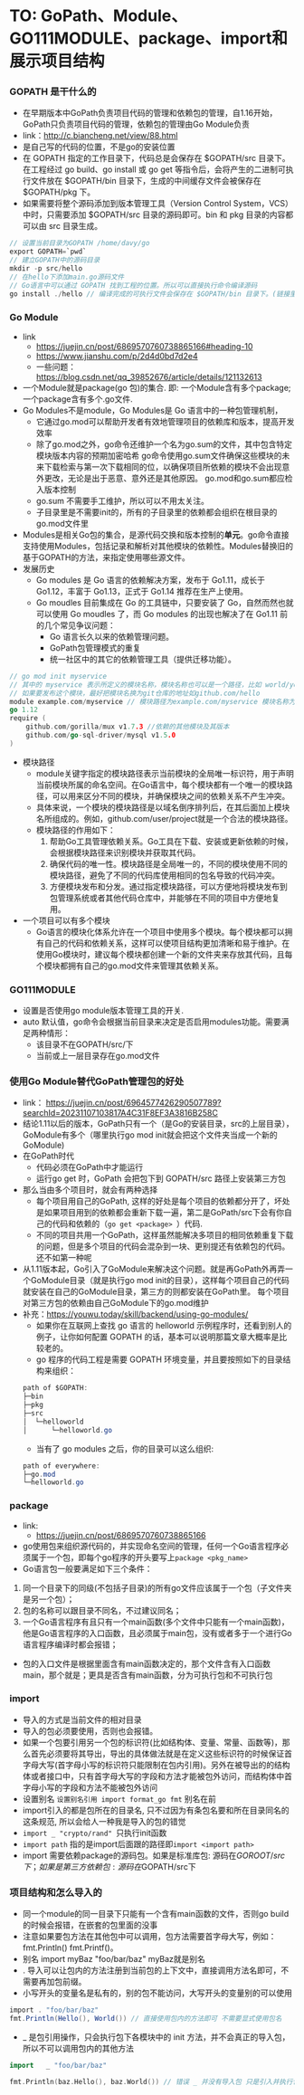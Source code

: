 # TO: GoPath、Module、GO111MODULE、package、import和展示项目结构
### GOPATH 是干什么的
- 在早期版本中GoPath负责项目代码的管理和依赖包的管理，自1.16开始，GoPath只负责项目代码的管理，依赖包的管理由Go Module负责
- link：http://c.biancheng.net/view/88.html
- 是自己写的代码的位置，不是go的安装位置
- 在 GOPATH 指定的工作目录下，代码总是会保存在 $GOPATH/src 目录下。在工程经过 go build、go install 或 go get 等指令后，会将产生的二进制可执行文件放在 $GOPATH/bin 目录下，生成的中间缓存文件会被保存在 $GOPATH/pkg 下。
- 如果需要将整个源码添加到版本管理工具（Version Control System，VCS）中时，只需要添加 $GOPATH/src 目录的源码即可。bin 和 pkg 目录的内容都可以由 src 目录生成。
```cs
// 设置当前目录为GOPATH /home/davy/go 
export GOPATH=`pwd`
// 建立GOPATH中的源码目录 
mkdir -p src/hello
// 在hello下添加main.go源码文件
// Go语言中可以通过 GOPATH 找到工程的位置。所以可以直接执行命令编译源码
go install ./hello // 编译完成的可执行文件会保存在 $GOPATH/bin 目录下。(链接里是go install hello 会报错package hello is not in std (/usr/local/go/src/hello))
```
### Go Module
- link
    - https://juejin.cn/post/6869570760738865166#heading-10
    - https://www.jianshu.com/p/2d4d0bd7d2e4
    - 一些问题：https://blog.csdn.net/qq_39852676/article/details/121132613
- 一个Module就是package(go 包)的集合. 即: 一个Module含有多个package; 一个package含有多个.go文件.
- Go Modules不是module，Go Modules是 Go 语言中的一种包管理机制，
    - 它通过go.mod可以帮助开发者有效地管理项目的依赖库和版本，提高开发效率
    - 除了go.mod之外，go命令还维护一个名为go.sum的文件，其中包含特定模块版本内容的预期加密哈希 go命令使用go.sum文件确保这些模块的未来下载检索与第一次下载相同的位，以确保项目所依赖的模块不会出现意外更改，无论是出于恶意、意外还是其他原因。 go.mod和go.sum都应检入版本控制
    - go.sum 不需要手工维护，所以可以不用太关注。
    - 子目录里是不需要init的，所有的子目录里的依赖都会组织在根目录的go.mod文件里
- Modules是相关Go包的集合，是源代码交换和版本控制的**单元**。go命令直接支持使用Modules，包括记录和解析对其他模块的依赖性。Modules替换旧的基于GOPATH的方法，来指定使用哪些源文件。
- 发展历史
    - Go modules 是 Go 语言的依赖解决方案，发布于 Go1.11，成长于 Go1.12，丰富于 Go1.13，正式于 Go1.14 推荐在生产上使用。
    - Go moudles 目前集成在 Go 的工具链中，只要安装了 Go，自然而然也就可以使用 Go moudles 了，而 Go modules 的出现也解决了在 Go1.11 前的几个常见争议问题：
        - Go 语言长久以来的依赖管理问题。
        - GoPath包管理模式的重复
        - 统一社区中的其它的依赖管理工具（提供迁移功能）。
```go
// go mod init myservice
// 其中的 myservice 表示所定义的模块名称，模块名称也可以是一个路径，比如 world/youwu.today。这个名称将决定了后续包引用时的前缀
// 如果要发布这个模块，最好把模块名换为git仓库的地址如github.com/hello
module example.com/myservice // 模块路径为example.com/myservice 模块名称为myservice
go 1.12
require (
    github.com/gorilla/mux v1.7.3 //依赖的其他模块及其版本
    github.com/go-sql-driver/mysql v1.5.0
)
```
- 模块路径
    - module关键字指定的模块路径表示当前模块的全局唯一标识符，用于声明当前模块所属的命名空间。在Go语言中，每个模块都有一个唯一的模块路径，可以用来区分不同的模块，并确保模块之间的依赖关系不产生冲突。
    - 具体来说，一个模块的模块路径是以域名倒序排列后，在其后面加上模块名所组成的。例如，github.com/user/project就是一个合法的模块路径。
    - 模块路径的作用如下：
        1. 帮助Go工具管理依赖关系。Go工具在下载、安装或更新依赖的时候，会根据模块路径来识别模块并获取其代码。
        2. 确保代码的唯一性。模块路径是全局唯一的，不同的模块使用不同的模块路径，避免了不同的代码库使用相同的包名导致的代码冲突。
        3. 方便模块发布和分发。通过指定模块路径，可以方便地将模块发布到包管理系统或者其他代码仓库中，并能够在不同的项目中方便地复用。
- 一个项目可以有多个模块
    - Go语言的模块化体系允许在一个项目中使用多个模块。每个模块都可以拥有自己的代码和依赖关系，这样可以使项目结构更加清晰和易于维护。在使用Go模块时，建议每个模块都创建一个新的文件夹来存放其代码，且每个模块都拥有自己的go.mod文件来管理其依赖关系。

### GO111MODULE
- 设置是否使用go module版本管理工具的开关.
- auto  默认值，go命令会根据当前目录来决定是否启用modules功能。需要满足两种情形：
    - 该目录不在GOPATH/src/下
    - 当前或上一层目录存在go.mod文件

### 使用Go Module替代GoPath管理包的好处
- link： https://juejin.cn/post/6964577426290507789?searchId=20231107103817A4C31F8EF3A3816B258C
- 结论1.11以后的版本，GoPath只有一个（是Go的安装目录，src的上层目录），GoModule有多个（哪里执行go mod init就会把这个文件夹当成一个新的GoModule)
- 在GoPath时代
    - 代码必须在GoPath中才能运行
    - 运行go get <package> 时，GoPath 会把包下到 GOPATH/src 路径上安装第三方包
- 那么当由多个项目时，就会有两种选择
    - 每个项目用自己的GoPath, 这样的好处是每个项目的依赖都分开了，坏处是如果项目用到的依赖都会重新下载一遍，第二是GoPath/src下会有你自己的代码和依赖的（`go get <package> `）代码.
    - 不同的项目共用一个GoPath，这样虽然能解决多项目的相同依赖重复下载的问题，但是多个项目的代码会混杂到一块、更别提还有依赖包的代码。还不如第一种呢
- 从1.11版本起，Go引入了GoModule来解决这个问题。就是再GoPath外再弄一个GoModule目录（就是执行go mod init的目录），这样每个项目自己的代码就安装在自己的GoModule目录，第三方的则都安装在GoPath里。 每个项目对第三方包的依赖由自己GoModule下的go.mod维护
- 补充：https://youwu.today/skill/backend/using-go-modules/
    - 如果你在互联网上查找 go 语言的 helloworld 示例程序时，还看到别人的例子，让你如何配置 GOPATH 的话，基本可以说明那篇文章大概率是比较老的。
    - go 程序的代码工程是需要 GOPATH 环境变量，并且要按照如下的目录结构来组织：
    ```cs
    path of $GOPATH:
    ├─bin
    ├─pkg
    ├─src
    │  └─helloworld
    │      └─helloworld.go
    ```
    - 当有了 go modules 之后，你的目录可以这么组织:
    ```cs
    path of everywhere:
    ├─go.mod
    └─helloworld.go
    ```

### package
- link:
    - https://juejin.cn/post/6869570760738865166
- go使用包来组织源代码的，并实现命名空间的管理，任何一个Go语言程序必须属于一个包，即每个go程序的开头要写上`package <pkg_name>`
- Go语言包一般要满足如下三个条件：
1. 同一个目录下的同级(不包括子目录)的所有go文件应该属于一个包（子文件夹是另一个包）；
2. 包的名称可以跟目录不同名，不过建议同名；
3. 一个Go语言程序有且只有一个main函数(多个文件中只能有一个main函数)，他是Go语言程序的入口函数，且必须属于main包，没有或者多于一个进行Go语言程序编译时都会报错；
- 包的入口文件是根据里面含有main函数决定的，那个文件含有入口函数main，那个就是；更具是否含有main函数，分为可执行包和不可执行包

### import
- 导入的方式是当前文件的相对目录
- 导入的包必须要使用，否则也会报错。
- 如果一个包要引用另一个包的标识符(比如结构体、变量、常量、函数等)，那么首先必须要将其导出，导出的具体做法就是在定义这些标识符的时候保证首字母大写(首字母小写的标识符只能限制在包内引用)。另外在被导出的的结构体或者接口中，只有首字母大写的字段和方法才能被包外访问，而结构体中首字母小写的字段和方法不能被包外访问
- 设置别名 `设置别名引用 import format_go fmt` 别名在前
- import引入的都是包所在的目录名, 只不过因为有条包名要和所在目录同名的这条规范, 所以会给人一种我是导入的包的错觉
- `import _ "crypto/rand" `只执行init函数
- `import path` 指的是import后面跟的路径即`import <import path>`
- import 需要依赖package的源码包。如果是标准库包: 源码在$GOROOT/src下；如果是第三方依赖包: 源码在$GOPATH/src下

### 项目结构和怎么导入的
- 同一个module的同一目录下只能有一个含有main函数的文件，否则go build 的时候会报错，在嵌套的包里面的没事
- 注意如果要包方法在其他包中可以调用，包方法需要首字母大写，例如：fmt.Println() fmt.Printf()。
- 别名 import  myBaz "foo/bar/baz" myBaz就是别名
- . 导入可以让包内的方法注册到当前包的上下文中，直接调用方法名即可，不需要再加包前缀。
- 小写开头的变量名是私有的，别的包不能访问，大写开头的变量别的可以使用
```cs
import . "foo/bar/baz" 
fmt.Println(Hello(), World()) // 直接使用包内的方法即可 不需要显式使用包名
```
- _ 是包引用操作，只会执行包下各模块中的 init 方法，并不会真正的导入包，所以不可以调用包内的其他方法
```go
import   _ "foo/bar/baz"

fmt.Println(baz.Hello(), baz.World()) // 错误 _ 并没有导入包 只是引入并执行包模块的 init  方法
```